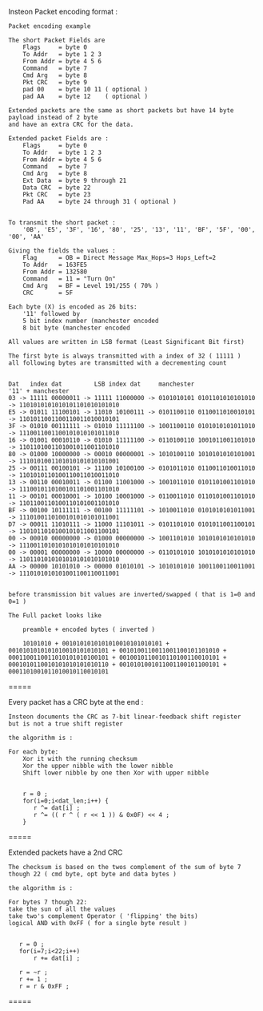 

Insteon Packet encoding format :

    Packet encoding example

    The short Packet Fields are 
        Flags     = byte 0
        To Addr   = byte 1 2 3
        From Addr = byte 4 5 6
        Command   = byte 7
        Cmd Arg   = byte 8
        Pkt CRC   = byte 9
        pad 00    = byte 10 11 ( optional )
        pad AA    = byte 12    ( optional )

    Extended packets are the same as short packets but have 14 byte payload instead of 2 byte 
    and have an extra CRC for the data.

    Extended packet Fields are :
        Flags     = byte 0
        To Addr   = byte 1 2 3
        From Addr = byte 4 5 6
        Command   = byte 7
        Cmd Arg   = byte 8
        Ext Data  = byte 9 through 21
        Data CRC  = byte 22
        Pkt CRC   = byte 23
        Pad AA    = byte 24 through 31 ( optional )


    To transmit the short packet :
        '0B', 'E5', '3F', '16', '80', '25', '13', '11', 'BF', '5F', '00', '00', 'AA'

    Giving the fields the values :
        Flag      = OB = Direct Message Max_Hops=3 Hops_Left=2
        To Addr   = 163FE5
        From Addr = 132580
        Command   = 11 = "Turn On"
        Cmd Arg   = BF = Level 191/255 ( 70% )
        CRC       = 5F

    Each byte (X) is encoded as 26 bits: 
        '11' followed by
        5 bit index number (manchester encoded
        8 bit byte (manchester encoded

    All values are written in LSB format (Least Significant Bit first)

    The first byte is always transmitted with a index of 32 ( 11111 )
    all following bytes are transmitted with a decrementing count


    Dat   index dat         LSB index dat     manchester                     '11' + manchester
    03 -> 11111 00000011 -> 11111 11000000 -> 0101010101 0101101010101010 -> 1101010101010101101010101010
    E5 -> 01011 11100101 -> 11010 10100111 -> 0101100110 0110011010010101 -> 1101011001100110011010010101
    3F -> 01010 00111111 -> 01010 11111100 -> 1001100110 0101010101011010 -> 1110011001100101010101011010
    16 -> 01001 00010110 -> 01010 11111100 -> 0110100110 1001011001101010 -> 1101101001101001011001101010
    80 -> 01000 10000000 -> 00010 00000001 -> 1010100110 1010101010101001 -> 1110101001101010101010101001
    25 -> 00111 00100101 -> 11100 10100100 -> 0101011010 0110011010011010 -> 1101010110100110011010011010
    13 -> 00110 00010011 -> 01100 11001000 -> 1001011010 0101101001101010 -> 1110010110100101101001101010
    11 -> 00101 00010001 -> 10100 10001000 -> 0110011010 0110101001101010 -> 1101100110100110101001101010
    BF -> 00100 10111111 -> 00100 11111101 -> 1010011010 0101010101011001 -> 1110100110100101010101011001
    D7 -> 00011 11010111 -> 11000 11101011 -> 0101101010 0101011001100101 -> 1101011010100101011001100101
    00 -> 00010 00000000 -> 01000 00000000 -> 1001101010 1010101010101010 -> 1110011010101010101010101010
    00 -> 00001 00000000 -> 10000 00000000 -> 0110101010 1010101010101010 -> 1101101010101010101010101010
    AA -> 00000 10101010 -> 00000 01010101 -> 1010101010 1001100110011001 -> 1110101010101001100110011001


    before transmission bit values are inverted/swapped ( that is 1=0 and 0=1 )

    The Full packet looks like

        preamble + encoded bytes ( inverted )

        10101010 + 0010101010101010010101010101 + 0010101010101010010101010101 + 0010100110011001100101101010 + 0001100110011010101010100101 + 0010010110010110100110010101 + 0001010110010101010101010110 + 0010101001011001100101100101 + 0001101001011010010110010101



=====

Every packet has a CRC byte at the end :

    Insteon documents the CRC as 7-bit linear-feedback shift register
    but is not a true shift register 

    the algorithm is :

    For each byte:
        Xor it with the running checksum
        Xor the upper nibble with the lower nibble
        Shift lower nibble by one then Xor with upper nibble


        r = 0 ;
        for(i=0;i<dat_len;i++) {
           r ^= dat[i] ;
           r ^= (( r ^ ( r << 1 )) & 0x0F) << 4 ;
        }

=====

Extended packets have a 2nd CRC

    The checksum is based on the twos complement of the sum of byte 7 though 22 ( cmd byte, opt byte and data bytes )

    the algorithm is :

    For bytes 7 though 22:
	take the sun of all the values 
	take two's complement Operator ( 'flipping' the bits)
	logical AND with 0xFF ( for a single byte result )


       r = 0 ;
       for(i=7;i<22;i++)
           r += dat[i] ;
           
       r = ~r ;
       r += 1 ;
       r = r & 0xFF ;
       

=====
